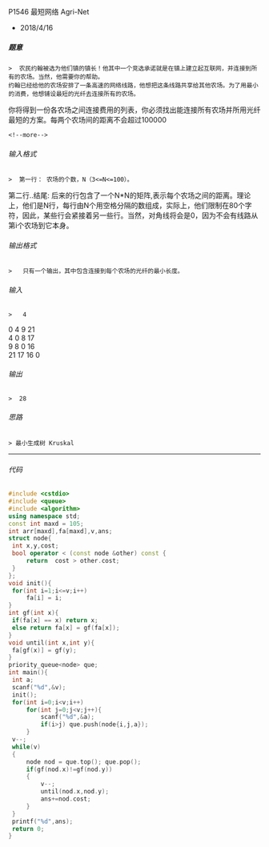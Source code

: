 P1546 最短网络 Agri-Net
* 2018/4/16

 ##### 题意  
    >  农民约翰被选为他们镇的镇长！他其中一个竞选承诺就是在镇上建立起互联网，并连接到所有的农场。当然，他需要你的帮助。
    约翰已经给他的农场安排了一条高速的网络线路，他想把这条线路共享给其他农场。为了用最小的消费，他想铺设最短的光纤去连接所有的农场。  
你将得到一份各农场之间连接费用的列表，你必须找出能连接所有农场并所用光纤最短的方案。每两个农场间的距离不会超过100000
    
    <!--more-->

 ###### 输入格式
    >  第一行： 农场的个数，N（3<=N<=100）。  
第二行..结尾: 后来的行包含了一个N*N的矩阵,表示每个农场之间的距离。理论上，他们是N行，每行由N个用空格分隔的数组成，实际上，他们限制在80个字符，因此，某些行会紧接着另一些行。当然，对角线将会是0，因为不会有线路从第i个农场到它本身。  

 ######  输出格式  
    >   只有一个输出，其中包含连接到每个农场的光纤的最小长度。

 ######  输入  
    >   4  
0 4 9 21  
4 0 8 17  
9 8 0 16  
21 17 16 0  

 ######  输出
    >  28

 ###### 思路  
    > 最小生成树 Kruskal
---       
 ###### 代码
      
   ```cpp
   #include <cstdio>
#include <queue>
#include <algorithm>
using namespace std;
const int maxd = 105;
int arr[maxd],fa[maxd],v,ans;
struct node{
    int x,y,cost;
    bool operator < (const node &other) const {
        return  cost > other.cost;
    } 
};
void init(){
    for(int i=1;i<=v;i++)
        fa[i] = i;
}
int gf(int x){
    if(fa[x] == x) return x;
    else return fa[x] = gf(fa[x]);
}
void until(int x,int y){
    fa[gf(x)] = gf(y);
}
priority_queue<node> que;
int main(){
    int a;
    scanf("%d",&v);
    init();
    for(int i=0;i<v;i++)
        for(int j=0;j<v;j++){
            scanf("%d",&a);
            if(i>j) que.push(node{i,j,a});
        }
    v--;
    while(v)
    {
        node nod = que.top(); que.pop();
        if(gf(nod.x)!=gf(nod.y))
        {
            v--;
            until(nod.x,nod.y);
            ans+=nod.cost;
        }
    }
    printf("%d",ans);
    return 0;
}
 ```